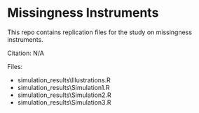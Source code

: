 # Missingness Instruments
This repo contains replication files for the study on missingness instruments.

Citation:
N/A

Files:
- simulation_results\Illustrations.R
- simulation_results\Simulation1.R
- simulation_results\Simulation2.R
- simulation_results\Simulation3.R
